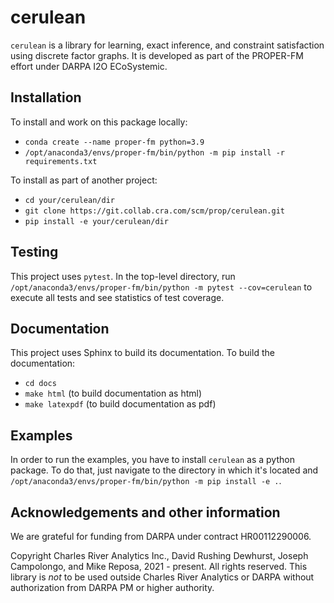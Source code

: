 # cerulean

`cerulean` is a library for learning, exact inference, and constraint satisfaction using discrete factor graphs. 
It is developed as part of the PROPER-FM effort under DARPA I2O ECoSystemic.

## Installation

To install and work on this package locally:
+ `conda create --name proper-fm python=3.9`
+ `/opt/anaconda3/envs/proper-fm/bin/python -m pip install -r requirements.txt`

To install as part of another project:
+ `cd your/cerulean/dir`
+ `git clone https://git.collab.cra.com/scm/prop/cerulean.git`
+ `pip install -e your/cerulean/dir`

## Testing
This project uses `pytest`. In the top-level directory, run `/opt/anaconda3/envs/proper-fm/bin/python -m pytest --cov=cerulean` 
to execute all tests and see statistics of test coverage.

## Documentation

This project uses Sphinx to build its documentation. To build the documentation:

+ `cd docs`
+ `make html` (to build documentation as html)
+ `make latexpdf` (to build documentation as pdf)

## Examples

In order to run the examples, you have to install `cerulean` as a python package. To do that, just navigate to the directory in which 
it's located and `/opt/anaconda3/envs/proper-fm/bin/python -m pip install -e .`.

## Acknowledgements and other information

We are grateful for funding from DARPA under contract HR00112290006.

Copyright Charles River Analytics Inc., David Rushing Dewhurst, Joseph Campolongo, and Mike Reposa, 2021 - present.
All rights reserved.
This library is *not* to be used outside Charles River Analytics or DARPA without authorization from DARPA PM or higher authority.
